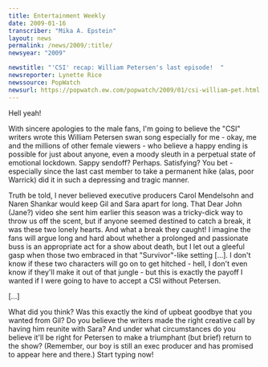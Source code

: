 ```yaml
---
title: Entertainment Weekly
date: 2009-01-16
transcriber: "Mika A. Epstein"
layout: news
permalink: /news/2009/:title/
newsyear: "2009"

newstitle: "'CSI' recap: William Petersen's last episode!  "
newsreporter: Lynette Rice
newssource: PopWatch
newsurl: https://popwatch.ew.com/popwatch/2009/01/csi-william-pet.html
---
```


Hell yeah!

With sincere apologies to the male fans, I'm going to believe the "CSI" writers wrote this William Petersen swan song especially for me - okay, me and the millions of other female viewers - who believe a happy ending is possible for just about anyone, even a moody sleuth in a perpetual state of emotional lockdown. Sappy sendoff? Perhaps. Satisfying? You bet - especially since the last cast member to take a permanent hike (alas, poor Warrick) did it in such a depressing and tragic manner.

Truth be told, I never believed executive producers Carol Mendelsohn and Naren Shankar would keep Gil and Sara apart for long. That Dear John (Jane?) video she sent him earlier this season was a tricky-dick way to throw us off the scent, but if anyone seemed destined to catch a break, it was these two lonely hearts. And what a break they caught! I imagine the fans will argue long and hard about whether a prolonged and passionate buss is an appropriate act for a show about death, but I let out a gleeful gasp when those two embraced in that "Survivor"-like setting [...]. I don't know if these two characters will go on to get hitched - hell, I don't even know if they'll make it out of that jungle - but this is exactly the payoff I wanted if I were going to have to accept a CSI without Petersen.

[...]

What did you think? Was this exactly the kind of upbeat goodbye that you wanted from Gil? Do you believe the writers made the right creative call by having him reunite with Sara? And under what circumstances do you believe it'll be right for Petersen to make a triumphant (but brief) return to the show? (Remember, our boy is still an exec producer and has promised to appear here and there.) Start typing now!
